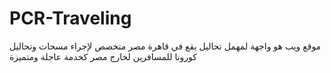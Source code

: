 # PCR-Traveling
موقع ويب هو واجهة لمهمل تحاليل يقع في قاهرة مصر متخصص لإجراء مسحات وتحاليل كورونا للمسافرين لخارج مصر كخدمة عاجلة ومتميزة
